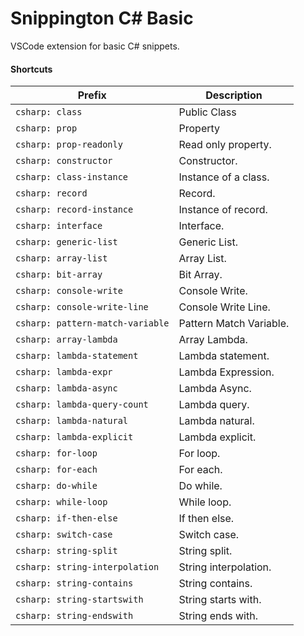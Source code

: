 # Snippington C# Basic
VSCode extension for basic C# snippets.

#### Shortcuts

| Prefix | Description |
| ------ | ------------ |
| `csharp: class` | Public Class |
| `csharp: prop` | Property |
| `csharp: prop-readonly` | Read only property. |
| `csharp: constructor` | Constructor. |
| `csharp: class-instance` | Instance of a class. |
| `csharp: record` | Record. |
| `csharp: record-instance` | Instance of record. |
| `csharp: interface` | Interface. |
| `csharp: generic-list` | Generic List. |
| `csharp: array-list` | Array List. |
| `csharp: bit-array` | Bit Array. |
| `csharp: console-write` | Console Write. |
| `csharp: console-write-line` | Console Write Line. |
| `csharp: pattern-match-variable` | Pattern Match Variable. |
| `csharp: array-lambda` | Array Lambda. |
| `csharp: lambda-statement` | Lambda statement. |
| `csharp: lambda-expr` | Lambda Expression. |
| `csharp: lambda-async` | Lambda Async. |
| `csharp: lambda-query-count` | Lambda query. |
| `csharp: lambda-natural` | Lambda natural. |
| `csharp: lambda-explicit` | Lambda explicit. |
| `csharp: for-loop` | For loop. |
| `csharp: for-each` | For each. |
| `csharp: do-while` | Do while. |
| `csharp: while-loop` | While loop. |
| `csharp: if-then-else` | If then else. |
| `csharp: switch-case` | Switch case. |
| `csharp: string-split` | String split. |
| `csharp: string-interpolation` | String interpolation. |
| `csharp: string-contains` | String contains. |
| `csharp: string-startswith` | String starts with. |
| `csharp: string-endswith` | String ends with. |

